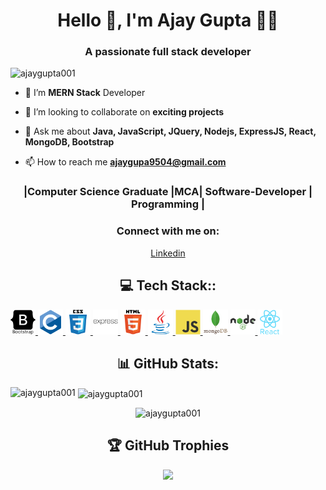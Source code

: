 

<h1 align="center">Hello 👋, I'm Ajay Gupta 👨‍💻</h1>

<h3 align="center">A passionate full stack developer</h3>

<p align="left"> <img src="https://komarev.com/ghpvc/?username=ajaygupta001&label=Profile%20views&color=0e75b6&style=flat" alt="ajaygupta001" /> </p>


- 🌱 I’m **MERN Stack** Developer

- 👯 I’m looking to collaborate on **exciting projects**

- 💬 Ask me about **Java, JavaScript, JQuery, Nodejs, ExpressJS, React, MongoDB, Bootstrap**

- 📫 How to reach me **ajaygupa9504@gmail.com**
<h3 align="center">|Computer Science Graduate |MCA| Software-Developer | Programming |</h3>

<h3 align="center">Connect with me on:</h3>
<p align="center">
  <a href="https://www.linkedin.com/in/ajay-gupta-516299238/" target="blank">Linkedin</a>


<h2 align="center"> 💻 Tech Stack::</h2>
<p align="left"> 
  <a href="https://getbootstrap.com" target="_blank" rel="noreferrer"> <img src="https://raw.githubusercontent.com/devicons/devicon/master/icons/bootstrap/bootstrap-plain-wordmark.svg" alt="bootstrap" width="40" height="40"/> </a>
  <a href="https://www.cprogramming.com/" target="_blank" rel="noreferrer"> <img src="https://raw.githubusercontent.com/devicons/devicon/master/icons/c/c-original.svg" alt="c" width="40" height="40"/> </a> <a href="https://www.w3schools.com/css/" target="_blank" rel="noreferrer"> <img src="https://raw.githubusercontent.com/devicons/devicon/master/icons/css3/css3-original-wordmark.svg" alt="css3" width="40" height="40"/> </a>
  <a href="https://expressjs.com" target="_blank" rel="noreferrer"> <img src="https://raw.githubusercontent.com/devicons/devicon/master/icons/express/express-original-wordmark.svg" alt="express" width="40" height="40"/> </a> 
  <a href="https://www.w3.org/html/" target="_blank" rel="noreferrer"> <img src="https://raw.githubusercontent.com/devicons/devicon/master/icons/html5/html5-original-wordmark.svg" alt="html5" width="40" height="40"/> </a> 
  <a href="https://www.java.com" target="_blank" rel="noreferrer"> <img src="https://raw.githubusercontent.com/devicons/devicon/master/icons/java/java-original.svg" alt="java" width="40" height="40"/> </a> 
  <a href="https://developer.mozilla.org/en-US/docs/Web/JavaScript" target="_blank" rel="noreferrer"> <img src="https://raw.githubusercontent.com/devicons/devicon/master/icons/javascript/javascript-original.svg" alt="javascript" width="40" height="40"/> </a>
  <a href="https://www.mongodb.com/" target="_blank" rel="noreferrer"> <img src="https://raw.githubusercontent.com/devicons/devicon/master/icons/mongodb/mongodb-original-wordmark.svg" alt="mongodb" width="40" height="40"/> </a>
  <a href="https://nodejs.org" target="_blank" rel="noreferrer"> <img src="https://raw.githubusercontent.com/devicons/devicon/master/icons/nodejs/nodejs-original-wordmark.svg" alt="nodejs" width="40" height="40"/> </a> 
<a href="https://reactjs.org/" target="_blank" rel="noreferrer"> <img src="https://raw.githubusercontent.com/devicons/devicon/master/icons/react/react-original-wordmark.svg" alt="react" width="40" height="40"/> </a>
</p>

 <h2 align="center"> 📊 GitHub Stats:</h2>
<p><img align="left" src="https://github-readme-stats.vercel.app/api/top-langs?username=ajaygupta001&show_icons=true&locale=en&layout=compact" alt="ajaygupta001" /></p>

<p>&nbsp;<img align="center" src="https://github-readme-stats.vercel.app/api?username=ajaygupta001&show_icons=true&locale=en" alt="ajaygupta001" /></p>


<div align ="center">
  <p align="center" ><img src="https://github-readme-stats.vercel.app/api/top-langs?username=ajaygupta001&show_icons=true&locale=en&layout=compact" alt="ajaygupta001" /></p>
</div>

<h2 align="center"> 🏆 GitHub Trophies </h2>

<p align="center"><img src="https://github-profile-trophy.vercel.app/?username=ajaygupta001&theme=flat&no-frame=false&no-bg=false&margin-w=4"/></p>



